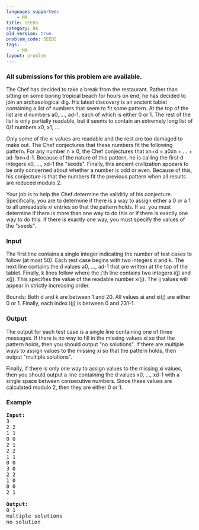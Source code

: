 ```yaml
---
languages_supported:
    - NA
title: SEEDS
category: NA
old_version: true
problem_code: SEEDS
tags:
    - NA
layout: problem
---
```

###  All submissions for this problem are available. 

The Chef has decided to take a break from the restaurant. Rather than sitting on some boring tropical beach for hours on end, he has decided to join an archaeological dig. His latest discovery is an ancient tablet containing a list of numbers that seem to fit some pattern. At the top of the list are d numbers a0, ..., ad-1, each of which is either 0 or 1. The rest of the list is only partially readable, but it seems to contain an extremely long list of 0/1 numbers x0, x1, ...

Only some of the xi values are readable and the rest are too damaged to make out. The Chef conjectures that these numbers fit the following pattern. For any number n ≥ 0, the Chef conjectures that xn+d = a0xn + ... + ad-1xn+d-1. Because of the nature of this pattern, he is calling the first d integers x0, ..., xd-1 the "seeds". Finally, this ancient civilization appears to be only concerned about whether a number is odd or even. Because of this, his conjecture is that the numbers fit the previous pattern when all results are reduced modulo 2.

Your job is to help the Chef determine the validitiy of his conjecture. Specifically, you are to determine if there is a way to assign either a 0 or a 1 to all unreadable xi entries so that the pattern holds. If so, you must determine if there is more than one way to do this or if there is exactly one way to do this. If there is exactly one way, you must specify the values of the "seeds".

### Input

The first line contains a single integer indicating the number of test cases to follow (at most 50). Each test case begins with two integers d and k. The next line contains the d values a0, ..., ad-1 that are written at the top of the tablet. Finally, k lines follow where the j'th line contains two integers i(j) and x(j). This specifies the value of the readable number xi(j). The ij values will appear in strictly increasing order.

Bounds: Both d and k are between 1 and 20. All values ai and xi(j) are either 0 or 1. Finally, each index i(j) is between 0 and 231-1.

### Output

The output for each test case is a single line containing one of three messages. If there is no way to fill in the missing values xi so that the pattern holds, then you should output "no solutions". If there are multiple ways to assign values to the missing xi so that the pattern holds, then output "multiple solutions".

Finally, if there is only one way to assign values to the missing xi values, then you should output a line containing the d values x0, ..., xd-1 with a single space between consecutive numbers. Since these values are calculated modulo 2, then they are either 0 or 1.

### Example

<pre><b>Input:</b>
3
2 2
1 1
0 0
2 1
2 2
1 1
0 0
3 0
2 2
1 0
0 0
2 1

<b>Output:</b>
0 1
multiple solutions
no solution


</pre>